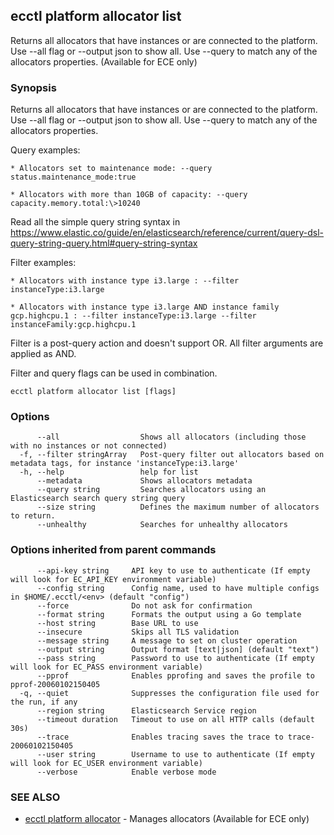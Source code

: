 ## ecctl platform allocator list

Returns all allocators that have instances or are connected to the platform. Use --all flag or --output json to show all. Use --query to match any of the allocators properties. (Available for ECE only)

### Synopsis

Returns all allocators that have instances or are connected to the platform. Use --all flag or --output json to show all. Use --query to match any of the allocators properties.

Query examples:

	* Allocators set to maintenance mode: --query status.maintenance_mode:true

	* Allocators with more than 10GB of capacity: --query capacity.memory.total:\>10240

  Read all the simple query string syntax in https://www.elastic.co/guide/en/elasticsearch/reference/current/query-dsl-query-string-query.html#query-string-syntax
	

Filter examples:

	* Allocators with instance type i3.large : --filter instanceType:i3.large

	* Allocators with instance type i3.large AND instance family gcp.highcpu.1 : --filter instanceType:i3.large --filter instanceFamily:gcp.highcpu.1

Filter is a post-query action and doesn't support OR. All filter arguments are applied as AND.
  
Filter and query flags can be used in combination.
	

```
ecctl platform allocator list [flags]
```

### Options

```
      --all                  Shows all allocators (including those with no instances or not connected)
  -f, --filter stringArray   Post-query filter out allocators based on metadata tags, for instance 'instanceType:i3.large'
  -h, --help                 help for list
      --metadata             Shows allocators metadata
      --query string         Searches allocators using an Elasticsearch search query string query
      --size string          Defines the maximum number of allocators to return.
      --unhealthy            Searches for unhealthy allocators
```

### Options inherited from parent commands

```
      --api-key string     API key to use to authenticate (If empty will look for EC_API_KEY environment variable)
      --config string      Config name, used to have multiple configs in $HOME/.ecctl/<env> (default "config")
      --force              Do not ask for confirmation
      --format string      Formats the output using a Go template
      --host string        Base URL to use
      --insecure           Skips all TLS validation
      --message string     A message to set on cluster operation
      --output string      Output format [text|json] (default "text")
      --pass string        Password to use to authenticate (If empty will look for EC_PASS environment variable)
      --pprof              Enables pprofing and saves the profile to pprof-20060102150405
  -q, --quiet              Suppresses the configuration file used for the run, if any
      --region string      Elasticsearch Service region
      --timeout duration   Timeout to use on all HTTP calls (default 30s)
      --trace              Enables tracing saves the trace to trace-20060102150405
      --user string        Username to use to authenticate (If empty will look for EC_USER environment variable)
      --verbose            Enable verbose mode
```

### SEE ALSO

* [ecctl platform allocator](ecctl_platform_allocator.md)	 - Manages allocators (Available for ECE only)


